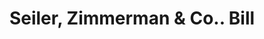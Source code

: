 ---
doi: 10.7916/D8VQ4DT8
date_other: '1890'
date_other_textual: 1890-1899
form: printed ephemera
genre:
- Invoices
name:
- Seiler, Zimmerman & Co.
object_in_context_url: https://biggert.cul.columbia.edu/items/view/ave_biggert_01513
subject_hierarchical_geographic:
- Shamokin, Pennsylvania, United States
subject_name:
- Seiler, Zimmerman & Co.
title: Seiler, Zimmerman & Co.. Bill
sort_title: Seiler, Zimmerman & Co.. Bill
call_number: ave_biggert_01513
coordinates:
- 40.78916666666667,-76.55472222222222
pid: ave_biggert_01513
identifiers: ave_biggert_01513
thumbnail: https://derivativo-2.library.columbia.edu/iiif/2/ldpd:343993/full/!256,256/0/native.jpg
permalink: /biggert/ave_biggert_01513/
layout: iiif-image-page
---
